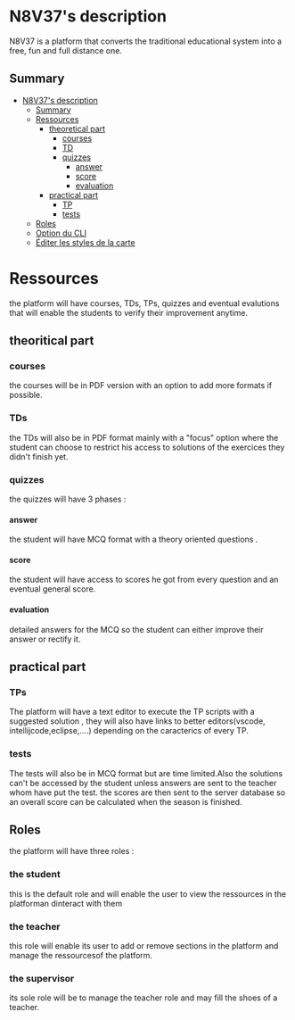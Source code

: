 # N8V37's description

N8V37 is a platform that converts the traditional educational system into a free, fun and full distance one.
## Summary

- [N8V37's description](#N8V37's-description)
  - [Summary](#Summary)
  - [Ressources](#Ressources)
    - [theoretical part](#theoretical-part)
      - [courses](#courses)
      - [TD](#TD)
      - [quizzes](#quizzes)
        - [answer](#answer)
        - [score](#score)
        - [evaluation](#evaluation)
    - [practical part](#practical-part)
      - [TP](#TP)
      - [tests](#tests)
  - [Roles](#Roles)
  - [Option du CLI](#option-du-cli)
  - [Éditer les styles de la carte](#éditer-les-styles-de-la-carte)

# Ressources
the platform will have courses, TDs, TPs, quizzes and eventual evalutions that will enable the students to verify their improvement anytime.
## theoritical part
### courses
the courses will be in PDF version with an option to add more formats if possible.
### TDs
the TDs will also be in PDF format mainly with a "focus" option where the student can choose to restrict his access to solutions of the exercices they didn't finish yet.
### quizzes
the quizzes will have 3 phases :
#### answer 
 the student will have MCQ format with a theory oriented questions .
#### score 
 the student will have access to scores he got from every question and an eventual general score.
#### evaluation 
 detailed answers for the MCQ so the student can either improve their answer or rectify it.

## practical part
### TPs
The platform will have a text editor to execute the TP scripts with a suggested solution , they will also have links to better editors(vscode, intellijcode,eclipse,....) depending on the caracterics of every TP.
### tests
The tests will also be in MCQ format but are time limited.Also the solutions can't be accessed by the student unless answers are sent to the teacher whom have put the test. the scores are then sent to the server database so an overall score can be calculated when the season is finished.

## Roles
the platform will have three roles : 
### the student 
 this is the default role and will enable the user to view the ressources in the platforman dinteract with them
### the teacher 
 this role will enable its user to add or remove sections in the platform and manage the ressourcesof the platform.
### the supervisor 
 its sole role will be to manage the teacher role and may fill the shoes of a teacher.
